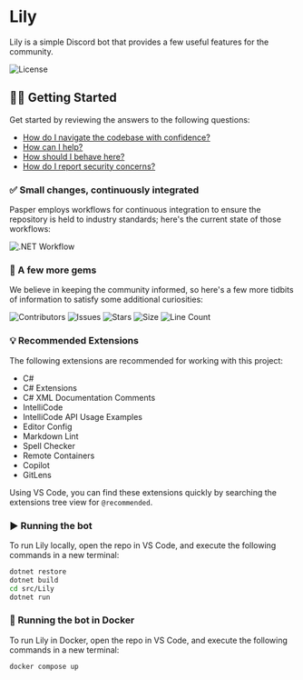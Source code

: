 # Lily

Lily is a simple Discord bot that provides a few useful features for the community.

![License](https://img.shields.io/github/license/tacosontitan/Lily?logo=github&style=for-the-badge)

## 💁‍♀️ Getting Started

Get started by reviewing the answers to the following questions:

- [How do I navigate the codebase with confidence?](http://lily.tacosontitan.com)
- [How can I help?](./CONTRIBUTING.md)
- [How should I behave here?](./CODE_OF_CONDUCT.md)
- [How do I report security concerns?](./SECURITY.md)

### ✅ Small changes, continuously integrated

Pasper employs workflows for continuous integration to ensure the repository is held to industry standards; here's the current state of those workflows:

![.NET Workflow](https://img.shields.io/github/actions/workflow/status/tacosontitan/Lily/dotnet.yml?label=Build%20and%20Test&logo=dotnet&style=for-the-badge)

### 💎 A few more gems

We believe in keeping the community informed, so here's a few more tidbits of information to satisfy some additional curiosities:

![Contributors](https://img.shields.io/github/contributors/tacosontitan/Lily?logo=github&style=for-the-badge)
![Issues](https://img.shields.io/github/issues/tacosontitan/Lily?logo=github&style=for-the-badge)
![Stars](https://img.shields.io/github/stars/tacosontitan/Lily?logo=github&style=for-the-badge)
![Size](https://img.shields.io/github/languages/code-size/tacosontitan/Lily?logo=github&style=for-the-badge)
![Line Count](https://img.shields.io/tokei/lines/github/tacosontitan/Lily?logo=github&style=for-the-badge)

### 💡 Recommended Extensions

The following extensions are recommended for working with this project:

- C#
- C# Extensions
- C# XML Documentation Comments
- IntelliCode
- IntelliCode API Usage Examples
- Editor Config
- Markdown Lint
- Spell Checker
- Remote Containers
- Copilot
- GitLens

Using VS Code, you can find these extensions quickly by searching the extensions tree view for `@recommended`.

### ▶️ Running the bot

To run Lily locally, open the repo in VS Code, and execute the following commands in a new terminal:

```bash
dotnet restore
dotnet build
cd src/Lily
dotnet run
```

### 🐋 Running the bot in Docker

To run Lily in Docker, open the repo in VS Code, and execute the following commands in a new terminal:

```bash
docker compose up
```
